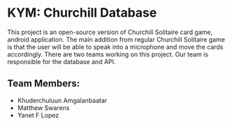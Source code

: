 # KYM: Churchill Database

This project is an open-source version of Churchill Solitaire card game, android application.
The main addition from regular Churchill Solitaire game is that the user will be able to speak into a microphone and move the cards 
accordingly. There are two teams working on this project. Our team is responsible for the database and API. 


## Team Members:

- Khuderchuluun Amgalanbaatar
- Matthew Swarens
- Yanet F Lopez 

